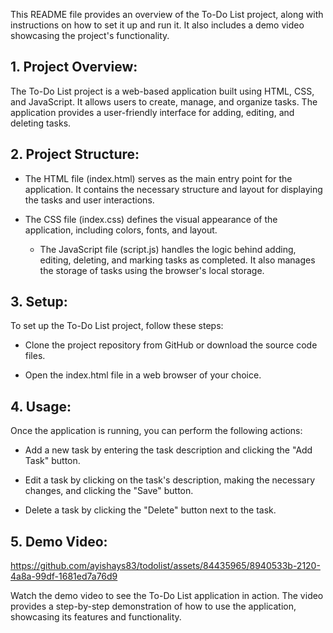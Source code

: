 This README file provides an overview of the To-Do List project, along with instructions on how to set it up and run it. It also includes a demo video showcasing the project's functionality. 

## 1. Project Overview:

The To-Do List project is a web-based application built using HTML, CSS, and JavaScript. It allows users to create, manage, and organize tasks. The application provides a user-friendly interface for adding, editing, and deleting tasks.

## 2. Project Structure:

   - The HTML file (index.html) serves as the main entry point for the application. It contains the necessary structure and layout for displaying the tasks and user interactions.

- The CSS file (index.css) defines the visual appearance of the application, including colors, fonts, and layout.

   - The JavaScript file (script.js) handles the logic behind adding, editing, deleting, and marking tasks as completed. It also manages the storage of tasks using the browser's local storage.

## 3. Setup:

   To set up the To-Do List project, follow these steps:

   - Clone the project repository from GitHub or download the source code files.

   - Open the index.html file in a web browser of your choice.

## 4. Usage:

   Once the application is running, you can perform the following actions:

   - Add a new task by entering the task description and clicking the "Add Task" button.

   - Edit a task by clicking on the task's description, making the necessary changes, and clicking the "Save" button.

   - Delete a task by clicking the "Delete" button next to the task.
    

## 5. Demo Video:
    

https://github.com/ayishays83/todolist/assets/84435965/8940533b-2120-4a8a-99df-1681ed7a76d9


   Watch the demo video to see the To-Do List application in action. The video provides a step-by-step demonstration of how to use the application, showcasing its features and functionality.
   


